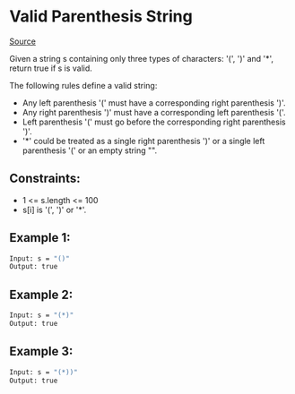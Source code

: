 # Valid Parenthesis String
[Source](https://leetcode.com/problems/valid-parenthesis-string/)

Given a string s containing only three types of characters: '(', ')' and '*', return true if s is valid.

The following rules define a valid string:

 - Any left parenthesis '(' must have a corresponding right parenthesis ')'.
 - Any right parenthesis ')' must have a corresponding left parenthesis '('.
 - Left parenthesis '(' must go before the corresponding right parenthesis ')'.
 - '*' could be treated as a single right parenthesis ')' or a single left parenthesis '(' or an empty string "".

## Constraints:

 - 1 <= s.length <= 100
 - s[i] is '(', ')' or '*'.

## Example 1:
```sh
Input: s = "()"
Output: true
```

## Example 2:
```sh
Input: s = "(*)"
Output: true
```

## Example 3:
```sh
Input: s = "(*))"
Output: true
```